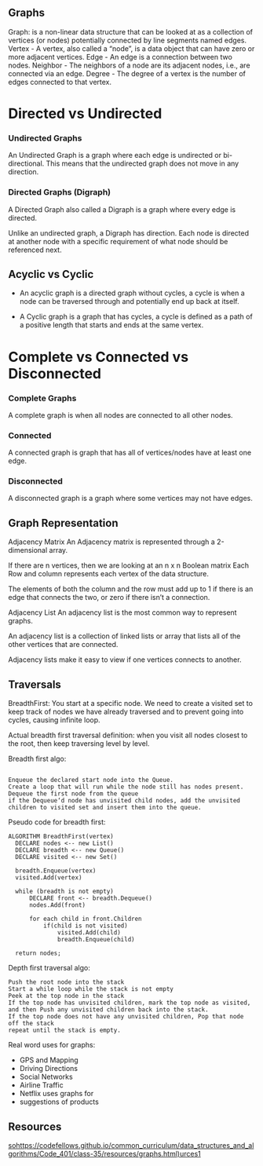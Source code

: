 ## Graphs
Graph:
is a non-linear data structure that can be looked at as a collection of vertices (or nodes) potentially connected by line segments named edges.
Vertex - A vertex, also called a “node”, is a data object that can have zero or more adjacent vertices.
Edge - An edge is a connection between two nodes.
Neighbor - The neighbors of a node are its adjacent nodes, i.e., are connected via an edge.
Degree - The degree of a vertex is the number of edges connected to that vertex.

# Directed vs Undirected 

### Undirected Graphs

An Undirected Graph is a graph where each edge is undirected or bi-directional. This means that the undirected graph does not move in any direction.

### Directed Graphs (Digraph)

A Directed Graph also called a Digraph is a graph where every edge is directed.

Unlike an undirected graph, a Digraph has direction. Each node is directed at another node with a specific requirement of what node should be referenced next.

## Acyclic vs Cyclic

* An acyclic graph is a directed graph without cycles, a cycle is when a node can be traversed through and potentially end up back at itself.

* A Cyclic graph is a graph that has cycles, a cycle is defined as a path of a positive length that starts and ends at the same vertex.

# Complete vs Connected vs Disconnected 

### Complete Graphs

A complete graph is when all nodes are connected to all other nodes.

### Connected

A connected graph is graph that has all of vertices/nodes have at least one edge.

### Disconnected

A disconnected graph is a graph where some vertices may not have edges.


## Graph Representation
Adjacency Matrix
An Adjacency matrix is represented through a 2-dimensional array.

 If there are n vertices, then we are looking at an n x n Boolean matrix Each Row and column represents each vertex of the data structure.


The elements of both the column and the row must add up to 1 if there is an edge that connects the two, or zero if there isn’t a connection.


Adjacency List
An adjacency list is the most common way to represent graphs.

An adjacency list is a collection of linked lists or array that lists all of the other vertices that are connected.

Adjacency lists make it easy to view if one vertices connects to another.

## Traversals
BreadthFirst: You start at a specific node. We need to create a visited set to keep track of nodes we have already traversed and to prevent going into cycles, causing infinite loop.

Actual breadth first traversal definition: when you visit all nodes closest to the root, then keep traversing level by level.

Breadth first algo:
```

Enqueue the declared start node into the Queue.
Create a loop that will run while the node still has nodes present.
Dequeue the first node from the queue
if the Dequeue‘d node has unvisited child nodes, add the unvisited children to visited set and insert them into the queue.
```
Pseudo code for breadth first:
```
ALGORITHM BreadthFirst(vertex)
  DECLARE nodes <-- new List()
  DECLARE breadth <-- new Queue()
  DECLARE visited <-- new Set()

  breadth.Enqueue(vertex)
  visited.Add(vertex)

  while (breadth is not empty)
      DECLARE front <-- breadth.Dequeue()
      nodes.Add(front)

      for each child in front.Children
          if(child is not visited)
              visited.Add(child)
              breadth.Enqueue(child)   

  return nodes;

```
Depth first traversal algo:
```
Push the root node into the stack
Start a while loop while the stack is not empty
Peek at the top node in the stack
If the top node has unvisited children, mark the top node as visited, and then Push any unvisited children back into the stack.
If the top node does not have any unvisited children, Pop that node off the stack
repeat until the stack is empty.
```
Real word uses for graphs:

* GPS and Mapping
* Driving Directions
* Social Networks
* Airline Traffic
* Netflix uses graphs for 
* suggestions of products

## Resources

[sohttps://codefellows.github.io/common_curriculum/data_structures_and_algorithms/Code_401/class-35/resources/graphs.html)urces1](https://codefellows.github.io/common_curriculum/data_structures_and_algorithms/Code_401/class-35/resources/graphs.html)